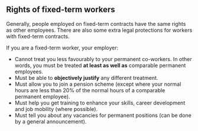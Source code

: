 ##  Rights of fixed-term workers

Generally, people employed on fixed-term contracts have the same rights as
other employees. There are also some extra legal protections for workers with
fixed-term contracts.

If you are a fixed-term worker, your employer:

  * Cannot treat you less favourably to your permanent co-workers. In other words, you must be treated **at least as well as** comparable permanent employees. 
  * Must be able to **objectively justify** any different treatment. 
  * Must allow you to join a pension scheme (except where your normal hours are less than 20% of the normal hours of a comparable permanent employee). 
  * Must help you get training to enhance your skills, career development and job mobility (where possible). 
  * Must tell you about any vacancies for permanent positions (can be done by a general announcement). 
